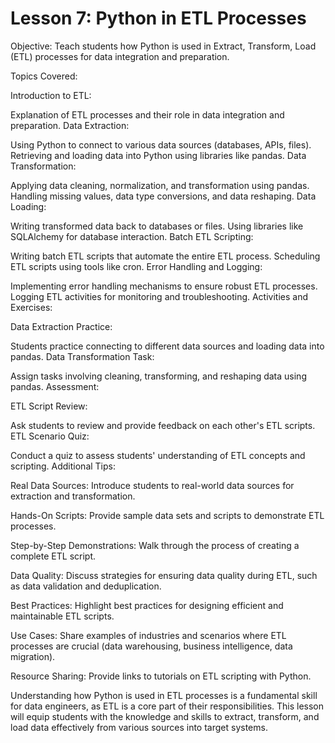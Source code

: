 # Lesson 7: Python in ETL Processes

Objective: Teach students how Python is used in Extract, Transform, Load (ETL) processes for data integration and preparation.

Topics Covered:

Introduction to ETL:

Explanation of ETL processes and their role in data integration and preparation.
Data Extraction:

Using Python to connect to various data sources (databases, APIs, files).
Retrieving and loading data into Python using libraries like pandas.
Data Transformation:

Applying data cleaning, normalization, and transformation using pandas.
Handling missing values, data type conversions, and data reshaping.
Data Loading:

Writing transformed data back to databases or files.
Using libraries like SQLAlchemy for database interaction.
Batch ETL Scripting:

Writing batch ETL scripts that automate the entire ETL process.
Scheduling ETL scripts using tools like cron.
Error Handling and Logging:

Implementing error handling mechanisms to ensure robust ETL processes.
Logging ETL activities for monitoring and troubleshooting.
Activities and Exercises:

Data Extraction Practice:

Students practice connecting to different data sources and loading data into pandas.
Data Transformation Task:

Assign tasks involving cleaning, transforming, and reshaping data using pandas.
Assessment:

ETL Script Review:

Ask students to review and provide feedback on each other's ETL scripts.
ETL Scenario Quiz:

Conduct a quiz to assess students' understanding of ETL concepts and scripting.
Additional Tips:

Real Data Sources: Introduce students to real-world data sources for extraction and transformation.

Hands-On Scripts: Provide sample data sets and scripts to demonstrate ETL processes.

Step-by-Step Demonstrations: Walk through the process of creating a complete ETL script.

Data Quality: Discuss strategies for ensuring data quality during ETL, such as data validation and deduplication.

Best Practices: Highlight best practices for designing efficient and maintainable ETL scripts.

Use Cases: Share examples of industries and scenarios where ETL processes are crucial (data warehousing, business intelligence, data migration).

Resource Sharing: Provide links to tutorials on ETL scripting with Python.

Understanding how Python is used in ETL processes is a fundamental skill for data engineers, as ETL is a core part of their responsibilities. This lesson will equip students with the knowledge and skills to extract, transform, and load data effectively from various sources into target systems.
